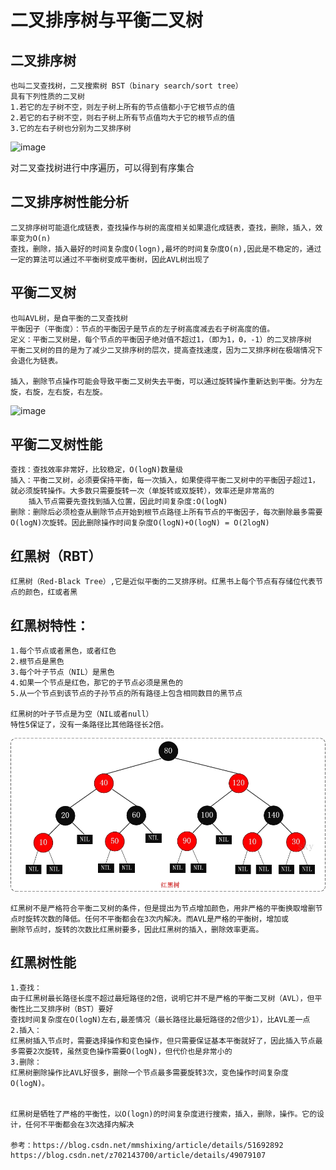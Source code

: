 # 二叉排序树与平衡二叉树

## 二叉排序树
	也叫二叉查找树，二叉搜索树 BST（binary search/sort tree）
	具有下列性质的二叉树
	1.若它的左子树不空，则左子树上所有的节点值都小于它根节点的值
	2.若它的右子树不空，则右子树上所有节点值均大于它的根节点的值
	3.它的左右子树也分别为二叉排序树
![image](https://github.com/williamzhang11/fastTech/blob/master/src/main/java/com/xiu/fastTech/binarysorttree/image/binarysorttree.jpg)

对二叉查找树进行中序遍历，可以得到有序集合

## 二叉排序树性能分析
	二叉排序树可能退化成链表，查找操作与树的高度相关如果退化成链表，查找，删除，插入，效率变为O(n)
	查找，删除，插入最好的时间复杂度O(logn),最坏的时间复杂度O(n),因此是不稳定的，通过一定的算法可以通过不平衡树变成平衡树，因此AVL树出现了
	
## 平衡二叉树
	也叫AVL树，是自平衡的二叉查找树
	平衡因子（平衡度）：节点的平衡因子是节点的左子树高度减去右子树高度的值。
	定义：平衡二叉树是，每个节点的平衡因子绝对值不超过1，（即为1，0，-1）的二叉排序树
	平衡二叉树的目的是为了减少二叉排序树的层次，提高查找速度，因为二叉排序树在极端情况下会退化为链表。
	
	插入，删除节点操作可能会导致平衡二叉树失去平衡，可以通过旋转操作重新达到平衡。分为左旋，右旋，左右旋，右左旋。
	
![image](https://github.com/williamzhang11/fastTech/blob/master/src/main/java/com/xiu/fastTech/binarysorttree/image/avl.jpg)
	
## 平衡二叉树性能
	查找：查找效率非常好，比较稳定，O(logN)数量级
	插入：平衡二叉树，必须要保持平衡，每一次插入，如果使得平衡二叉树中的平衡因子超过1，就必须旋转操作。大多数只需要旋转一次（单旋转或双旋转），效率还是非常高的
		插入节点需要先查找到插入位置，因此时间复杂度:O(logN)
	删除：删除后必须检查从删除节点开始到根节点路径上所有节点的平衡因子，每次删除最多需要O(logN)次旋转。因此删除操作时间复杂度O(logN)+O(logN) = O(2logN)

## 红黑树（RBT）
	红黑树（Red-Black Tree）,它是近似平衡的二叉排序树。红黑书上每个节点有存储位代表节点的颜色，红或者黑
	
## 红黑树特性：
	1.每个节点或者黑色，或者红色
	2.根节点是黑色
	3.每个叶子节点（NIL）是黑色
	4.如果一个节点是红色，那它的子节点必须是黑色的
	5.从一个节点到该节点的子孙节点的所有路径上包含相同数目的黑节点
	
	红黑树的叶子节点是为空（NIL或者null）
	特性5保证了，没有一条路径比其他路径长2倍。
	
![image](https://github.com/williamzhang11/fastTech/blob/master/src/main/java/com/xiu/fastTech/binarysorttree/image/redblacktree.jpg)
	
	红黑树不是严格符合平衡二叉树的条件，但是提出为节点增加颜色，用非严格的平衡换取增删节点时旋转次数的降低。任何不平衡都会在3次内解决。而AVL是严格的平衡树，增加或
	删除节点时，旋转的次数比红黑树要多，因此红黑树的插入，删除效率更高。
	
## 红黑树性能

	1.查找：
	由于红黑树最长路径长度不超过最短路径的2倍，说明它并不是严格的平衡二叉树（AVL），但平衡性比二叉排序树（BST）要好	
	查找时间复杂度在O(logN)左右,最差情况（最长路径比最短路径的2倍少1），比AVL差一点
	2.插入：
	红黑树插入节点时，需要选择操作和变色操作，但只需要保证基本平衡就好了，因此插入节点最多需要2次旋转，虽然变色操作需要O(logN)，但代价也是非常小的
	3.删除：
	红黑树删除操作比AVL好很多，删除一个节点最多需要旋转3次，变色操作时间复杂度O(logN)。
	
	
	红黑树是牺牲了严格的平衡性，以O(logn)的时间复杂度进行搜索，插入，删除，操作。它的设计，任何不平衡都会在3次选择内解决
	
	参考：https://blog.csdn.net/mmshixing/article/details/51692892
	https://blog.csdn.net/z702143700/article/details/49079107
	
	
	
	
	
	
	
	
	
	
	
	
	
	
	
	
	
	
	
	
	
	
	
	
	
	